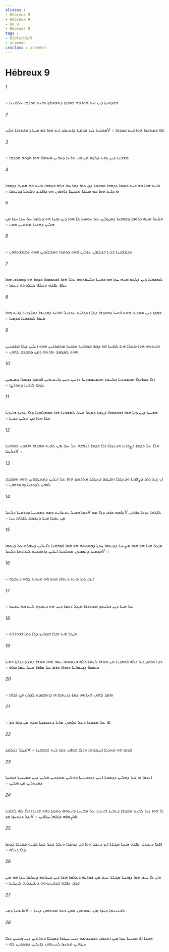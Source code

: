 ```yaml
---
aliases : 
- Hébreux 9
- Hébreux 9
- He 9
- Hebrews 9
tags : 
- Bible/He/9
- araméen
cssclass : araméen
---
```


# Hébreux 9

###### 1
ܒܩܕܡܝܬܐ ܕܝܢ ܐܝܬ ܗܘܐ ܒܗ ܦܘܩܕܐ ܕܬܫܡܫܬܐ ܘܒܝܬ ܩܘܕܫܐ ܥܠܡܢܝܐ ܀
###### 2
ܡܫܟܢܐ ܓܝܪ ܩܕܡܝܐ ܕܐܬܥܒܕ ܐܝܬ ܗܘܐ ܒܗ ܡܢܪܬܐ ܘܦܬܘܪܐ ܘܠܚV ܐܦܐ ܘܡܬܩܪܐ ܗܘܐ ܒܝܬ ܩܘܕܫܐ ܀
###### 3
ܡܫܟܢܐ ܕܝܢ ܓܘܝܐ ܕܠܓܘ ܡܢ ܐܦܝ ܬܪܥܐ ܕܬܪܝܢ ܡܬܩܪܐ ܗܘܐ ܩܕܘܫ ܩܘܕܫܐ ܀
###### 4
ܘܐܝܬ ܗܘܐ ܒܗ ܒܝܬ ܒܤܡܐ ܕܕܗܒܐ ܘܩܒܘܬܐ ܕܕܝܬܩܐ ܕܩܪܝܡܐ ܟܠܗ ܒܕܗܒܐ ܘܐܝܬ ܒܗ ܩܤܛܐ ܕܕܗܒܐ ܗܝ ܕܐܝܬ ܗܘܐ ܒܗ ܡܢܢܐ ܘܫܒܛܐ ܕܐܗܪܘܢ ܗܘ ܕܐܦܪܥ ܘܠܘܚܐ ܕܕܝܬܩܐ ܀
###### 5
ܘܠܥܠ ܡܢܗ ܟܪܘܒܐ ܕܫܘܒܚܐ ܕܡܛܠܝܢ ܥܠ ܚܘܤܝܐ ܠܐ ܗܘܐ ܕܝܢ ܙܒܢܐ ܗܘ ܕܢܐܡܪ ܥܠ ܚܕܐ ܚܕܐ ܡܢ ܗܠܝܢ ܕܗܟܢܐ ܡܬܩܢܢ ܗܘܝ ܀
###### 6
ܘܠܡܫܟܢܐ ܒܪܝܐ ܒܟܠܙܒܢ ܥܐܠܝܢ ܗܘܘ ܟܘܡܪܐ ܘܡܫܠܡܝܢ ܗܘܘ ܬܫܡܫܬܗܘܢ ܀
###### 7
ܠܡܫܟܢܐ ܕܝܢ ܕܠܓܘ ܡܢܗ ܚܕܐ ܗܘ ܒܫܢܬܐ ܒܠܚܘܕܘܗܝ ܥܐܠ ܗܘܐ ܪܒܟܘܡܪܐ ܒܕܡܐ ܗܘ ܕܡܩܪܒ ܗܘܐ ܚܠܦ ܢܦܫܗ ܘܚܠܦ ܤܟܠܘܬܗ ܕܥܡܐ ܀
###### 8
ܒܗܕܐ ܕܝܢ ܡܘܕܥܐ ܗܘܬ ܪܘܚܐ ܕܩܘܕܫܐ ܕܠܐ ܐܬܓܠܝܬ ܥܕܟܝܠ ܐܘܪܚܐ ܕܩܕܝܫܐ ܟܡܐ ܙܒܢܐ ܕܐܝܬ ܗܘܐ ܩܝܡܐ ܠܡܫܟܢܐ ܩܕܡܝܐ ܀
###### 9
ܘܐܝܬܘܗܝ ܗܘܐ ܡܬܠܐ ܗܢܐ ܠܙܒܢܐ ܗܘ ܕܒܗ ܩܘܪܒܢܐ ܘܕܒܚܐ ܡܬܩܪܒܝܢ ܗܘܘ ܐܝܠܝܢ ܕܠܐ ܡܫܟܚܝܢ ܗܘܘ ܠܡܓܡܪ ܬܐܪܬܗ ܕܡܢ ܕܡܩܪܒ ܠܗܘܢ ܀
###### 10
ܐܠܐ ܒܡܐܟܠܐ ܘܒܡܫܬܝܐ ܒܠܚܘܕ ܘܒܡܥܡܘܕܝܬܐ ܕܙܢܝܢ ܙܢܝܢ ܕܐܝܬܝܗܝܢ ܦܘܩܕܐ ܕܒܤܪܐ ܕܤܝܡܝܢ ܥܕܡܐ ܠܙܒܢܐ ܕܬܘܪܨܐ ܀
###### 11
ܡܫܝܚܐ ܕܝܢ ܕܐܬܐ ܗܘܐ ܪܒܟܘܡܪܐ ܕܛܒܬܐ ܕܤܥܪ ܘܥܠ ܠܡܫܟܢܐ ܪܒܐ ܘܡܫܠܡܢܐ ܕܠܐ ܥܒܝܕ ܒܐܝܕܝܐ ܘܠܐ ܗܘܐ ܡܢ ܗܠܝܢ ܒܪܝܬܐ ܀
###### 12
ܘܠܐ ܥܠ ܒܕܡܐ ܕܨܦܪܝܐ ܘܕܥܓܠܐ ܐܠܐ ܒܕܡܐ ܕܢܦܫܗ ܥܠ ܚܕܐ ܙܒܢ ܠܒܝܬ ܡܩܕܫܐ ܘܐܫܟܚ ܦܘܪܩܢܐ ܕܠܥܠV ܀
###### 13
ܐܢ ܓܝܪ ܕܡܐ ܕܨܦܪܝܐ ܘܕܥܓܠܐ ܘܩܛܡܐ ܕܥܓܠܬܐ ܡܬܪܤܤ ܗܘܐ ܥܠ ܐܝܠܝܢ ܕܡܬܛܡܐܝܢ ܗܘܘ ܘܡܩܕܫ ܠܗܘܢ ܠܕܘܟܝܐ ܕܒܤܪܗܘܢ ܀
###### 14
ܟܡܐ ܗܟܝܠ ܝܬܝܪܐܝܬ ܕܡܗ ܕܡܫܝܚܐ ܕܒܪܘܚܐ ܕܠܥܠV ܢܦܫܗ ܩܪܒ ܕܠܐ ܡܘV ܠܐܠܗܐ ܢܕܟܐ ܬܐܪܬܢ ܡܢ ܥܒܕܐ ܡܝܬܐ ܕܢܫܡܫ ܠܐܠܗܐ ܚܝܐ ܀
###### 15
ܡܛܠ ܗܢܐ ܗܘ ܗܘܐ ܡܨܥܝܐ ܕܕܝܬܩܐ ܚܕܬܐ ܕܒܡܘܬܗ ܗܘ ܗܘܐ ܦܘܪܩܢܐ ܠܐܝܠܝܢ ܕܥܒܪܘ ܥܠ ܕܝܬܩܐ ܩܕܡܝܬܐ ܕܢܤܒܘܢ ܡܘܠܟܢܐ ܐܝܠܝܢ ܕܐܬܩܪܝܘ ܠܝܪܬܘܬܐ ܕܠܥܠV ܀
###### 16
ܐܝܟܐ ܓܝܪ ܕܐܝܬ ܕܝܬܩܐ ܡܘܬܐ ܗܘ ܡܚܘܝܐ ܕܗܘ ܕܥܒܕܗ ܀
###### 17
ܥܠ ܡܝܬܐ ܕܝܢ ܒܠܚܘܕ ܡܫܬܪܪܐ ܡܛܠ ܕܟܡܐ ܕܚܝ ܗܘ ܕܥܒܕܗ ܠܝܬ ܒܗ ܚܫܚܘ ܀
###### 18
ܡܛܠ ܗܢܐ ܐܦܠܐ ܩܕܡܝܬܐ ܕܠܐ ܕܡܐ ܐܫܬܪܪܬ ܀
###### 19
ܟܕ ܐܬܦܩܕ ܓܝܪ ܟܠܗ ܦܘܩܕܢܐ ܡܢ ܡܘܫܐ ܠܥܡܐ ܟܠܗ ܒܢܡܘܤܐ ܢܤܒ ܗܘܐ ܡܘܫܐ ܕܡܐ ܕܥܓܠܬܐ ܘܡܝܐ ܒܥܡܪܐ ܕܙܚܘܪܝܬܐ ܘܙܘܦܐ ܘܪܤ ܥܠ ܤܦܪܐ ܘܥܠ ܥܡܐ ܟܠܗ ܀
###### 20
ܘܐܡܪ ܠܗܘܢ ܗܢܐ ܗܘ ܕܡܐ ܕܕܝܬܩܐ ܗܝ ܕܐܬܦܩܕܬ ܠܟܘܢ ܡܢ ܐܠܗܐ ܀
###### 21
ܐܦ ܥܠ ܡܫܟܢܐ ܘܥܠ ܟܠܗܘܢ ܡܐܢܐ ܕܬܫܡܫܬܐ ܡܢܗ ܡܢ ܕܡܐ ܪܤ ܀
###### 22
ܡܛܠ ܕܟܠܡܕV ܒܕܡܐ ܗܘ ܡܬܕܟܐ ܒܢܡܘܤܐ ܘܕܠܐ ܫܘܦܥ ܕܡܐ ܠܝܬ ܫܘܒܩܢܐ ܀
###### 23
ܐܢܢܩܐ ܗܝ ܓܝܪ ܕܗܠܝܢ ܕܕܡܘܬܐ ܐܢܝܢ ܕܫܡܝܢܝܬܐ ܒܗܠܝܢ ܡܬܕܟܝܢ ܗܠܝܢ ܕܝܢ ܫܡܝܢܝܬܐ ܒܕܒܚܐ ܕܡܝܬܪܝܢ ܡܢ ܗܠܝܢ ܀
###### 24
ܠܐ ܗܘܐ ܓܝܪ ܠܒܝܬ ܡܩܕܫܐ ܕܥܒܝܕ ܒܐܝܕܝܐ ܥܠ ܡܫܝܚܐ ܕܐܝܬܘܗܝ ܕܡܘܬܐ ܕܗܘ ܫܪܝܪܐ ܐܠܐ ܠܗ ܠܫܡܝܐ ܥܠ ܕܢܬܚܙܐ ܩܕV ܦܪܨܘܦܗ ܕܐܠܗܐ ܚܠܦܝܢ ܀
###### 25
ܐܦܠܐ ܕܢܩܪܒ ܢܦܫܗ ܙܒܢܬܐ ܤܓܝܐܬܐ ܐܝܟ ܕܥܒܕ ܗܘܐ ܪܒ ܟܘܡܪܐ ܘܥܐܠ ܒܟܠ ܫܢܐ ܠܒܝܬ ܡܩܕܫܐ ܒܕܡܐ ܕܠܐ ܕܝܠܗ ܀
###### 26
ܘܐܢ ܠܐ ܚܝܒ ܗܘܐ ܕܙܒܢܬܐ ܤܓܝܐܬܐ ܢܚܫ ܡܢ ܫܘܪܝܗ ܕܥܠܡܐ ܗܫܐ ܕܝܢ ܒܚܪܬܗ ܕܥܠܡܐ ܚܕܐ ܗܘ ܙܒܢ ܩܪܒ ܢܦܫܗ ܒܕܒܝܚܘܬܗ ܕܢܒܛܠܝܗ ܠܚܛܝܬܐ ܀
###### 27
ܘܐܝܟܢܐ ܕܤܝV ܠܒܢܝܢܫܐ ܕܚܕܐ ܙܒܢ ܢܡܘܬܘܢ ܘܡܢ ܒܬܪ ܡܘܬܗܘܢ ܕܝܢܐ ܀
###### 28
ܗܟܢܐ ܐܦ ܡܫܝܚܐ ܚܕܐ ܙܒܢ ܐܬܩܪܒ ܘܒܩܢܘܡܗ ܕܒܚ ܚܛܗܐ ܕܤܓܝܐܐ ܕܬܪܬܝܢ ܕܝܢ ܙܒܢܝܢ ܕܠܐ ܚܛܗܝܢ ܡܬܚܙܐ ܠܚܝܝܗܘܢ ܕܐܝܠܝܢ ܕܡܤܟܝܢ ܠܗ ܀
